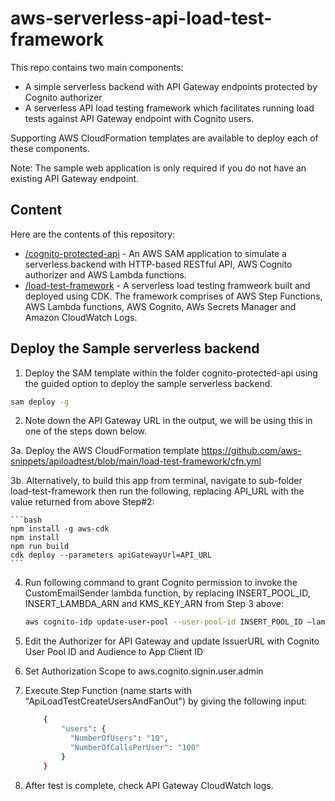 <!-- Copyright 2020 Amazon.com, Inc. or its affiliates. All Rights Reserved.
SPDX-License-Identifier: MIT-0
//
Permission is hereby granted, free of charge, to any person obtaining a copy of this
software and associated documentation files (the "Software"), to deal in the Software
without restriction, including without limitation the rights to use, copy, modify,
merge, publish, distribute, sublicense, and/or sell copies of the Software, and to
permit persons to whom the Software is furnished to do so.
//
THE SOFTWARE IS PROVIDED "AS IS", WITHOUT WARRANTY OF ANY KIND, EXPRESS OR IMPLIED,
INCLUDING BUT NOT LIMITED TO THE WARRANTIES OF MERCHANTABILITY, FITNESS FOR A
PARTICULAR PURPOSE AND NONINFRINGEMENT. IN NO EVENT SHALL THE AUTHORS OR COPYRIGHT
HOLDERS BE LIABLE FOR ANY CLAIM, DAMAGES OR OTHER LIABILITY, WHETHER IN AN ACTION
OF CONTRACT, TORT OR OTHERWISE, ARISING FROM, OUT OF OR IN CONNECTION WITH THE
SOFTWARE OR THE USE OR OTHER DEALINGS IN THE SOFTWARE. -->


# aws-serverless-api-load-test-framework

This repo contains two main components: 
- A simple serverless backend with API Gateway endpoints protected by Cognito authorizer
- A serverless API load testing framework which facilitates running load tests against API Gateway endpoint with Cognito users. 

Supporting AWS CloudFormation templates are available to deploy each of these components. 

Note: The sample web application is only required if you do not have an existing API Gateway endpoint. 

## Content
Here are the contents of this repository:

- [/cognito-protected-api](cognito-protected-api/) - An AWS SAM application to simulate a serverless backend with HTTP-based RESTful API, AWS Cognito authorizer and AWS Lambda functions.
- [/load-test-framework](load-test-framework/) - A serverless load testing framweork built and deployed using CDK. The framework comprises of AWS Step Functions, AWS Lambda functions, AWS Cognito, AWs Secrets Manager and Amazon CloudWatch Logs.

## Deploy the Sample serverless backend

1. Deploy the SAM template  within the folder cognito-protected-api using the guided option to deploy the sample serverless backend.

```bash
sam deploy -g
```

2. Note down the API Gateway URL in the output, we will be using this in one of the steps down below.


3a. Deploy the AWS CloudFormation template https://github.com/aws-snippets/apiloadtest/blob/main/load-test-framework/cfn.yml   

3b. Alternatively, to build this app from terminal, navigate to sub-folder load-test-framework then run the following, replacing API_URL with the value returned from above Step#2:

	```bash
	npm install -g aws-cdk
	npm install
	npm run build
	cdk deploy --parameters apiGatewayUrl=API_URL
	```
       
4.  Run following command to grant Cognito permission to invoke the CustomEmailSender lambda function, by replacing INSERT_POOL_ID, 
	INSERT_LAMBDA_ARN and KMS_KEY_ARN from Step 3 above:

	```bash
	aws cognito-idp update-user-pool --user-pool-id INSERT_POOL_ID —lambda-config "CustomEmailSender={LambdaVersion=V1_0,LambdaArn=INSERT_LAMBDA_ARN},KMSKeyID=KMS_KEY_ARN"
	```

5. Edit the Authorizer for API Gateway and update IssuerURL with Cognito User Pool ID and Audience to App Client ID

6. Set Authorization Scope to aws.cognito.signin.user.admin

7. Execute Step Function (name starts with "ApiLoadTestCreateUsersAndFanOut") by giving the following input:
	```bash
		{
			"users": {
			  "NumberOfUsers": "10",
			  "NumberOfCallsPerUser": "100"
			}  
		}
	```

8. After test is complete, check API Gateway CloudWatch logs.